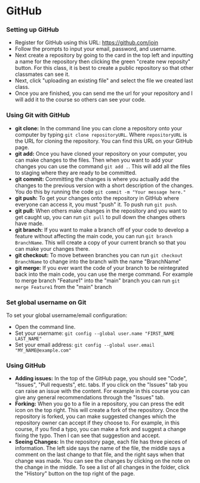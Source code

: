 # GitHub

### Setting up GitHub
- Register for GitHub using this URL: https://github.com/join
- Follow the prompts to input your email, password, and username.
- Next create a repository by going to the card in the top left and inputting a name for the repository then clicking the green "create new reposity" 
button. For this class, it is best to create a public repository so that other classmates can see it.
- Next, click "uploading an existing file" and select the file we created last class. 
- Once you are finished, you can send me the url for your repository and I will add it to the course so others can see your code. 

### Using Git with GitHub
- **git clone:** In the command line you can clone a repository onto your computer by typing `git clone repositoryURL`. Where `repositoryURL` is the URL for cloning the repository. You can find this URL on your GitHub page. 
- **git add:** Once you have cloned your repository on your computer, you can make changes to the files. Then when you want to add your changes you can use the command `git add .`. This will add all the files to staging where they are ready to be committed. 
- **git commit:** Committing the changes is where you actually add the changes to the previous version with a short description of the changes. You do this by running the code `git commit -m "Your message here."`
- **git push:** To get your changes onto the repository in GitHub where everyone can access it, you must "push" it. To push run `git push`. 
- **git pull:** When others make changes in the repository and you want to get caught up, you can run `git pull` to pull down the changes others have made. 
- **git branch:** If you want to make a branch off of your code to develop a feature without affecting the main code, you can run `git branch BranchName`. This will create a copy of your current branch so that you can make your changes there. 
- **git checkout:** To move between branches you can run `git checkout BranchName` to change into the branch with the name "BranchName"
- **git merge:** If you ever want the code of your branch to be reintegrated back into the main code, you can use the merge command. For example to merge branch "Feature1" into the "main" branch you can run `git merge Feature1` from the "main" branch

### Set global username on Git
To set your global username/email configuration:

- Open the command line.
- Set your username: `git config --global user.name "FIRST_NAME LAST_NAME"`
- Set your email address: `git config --global user.email "MY_NAME@example.com"`


### Using GitHub
- **Adding issues:** In the top of the GitHub page, you should see "Code", "Issues", "Pull requests", etc. tabs. If you click on the "Issues" tab you can raise an issue with the content. For example in this course you can give any general recommendations through the "Issues" tab.
- **Forking:** When you go to a file in a repository, you can press the edit icon on the top right. This will create a fork of the repository. Once the repository is forked, you can make suggested changes which the repository owner can accept if they choose to. For example, in this course, if you find a typo, you can make a fork and suggest a change fixing the typo. Then I can see that suggestion and accept.
- **Seeing Changes:** In the repository page, each file has three pieces of information. The left side says the name of the file, the middle says a comment on the last change to that file, and the right says when that change was made. You can see the changes by clicking on the note on the change in the middle. To see a list of all changes in the folder, click the "History" button on the top right of the page.
